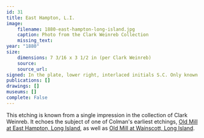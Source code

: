 ```yaml
---
id: 31
title: East Hampton, L.I.
image:
    filename: 1880-east-hampton-long-island.jpg
    caption: Photo from the Clark Weinreb Collection
    missing_text: 
year: "1880"
size:
    dimensions: 7 3/16 x 3 1/2 in (per Clark Weinreb)
    source: 
    source_url: 
signed: In the plate, lower right, interlaced initials S.C. Only known impression also hand-signed.
publications: []
drawings: []
museums: []
complete: False
---
```

This etching is known from a single impression in the collection of Clark Weinreb. It echoes the subject of one of Colman's earliest etchings, [Old Mill at East Hampton, Long Island](#2), as well as [Old Mill at Wainscott, Long Island](#19).
